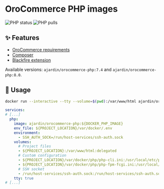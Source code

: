 OroCommerce PHP images
======================
![PHP status](https://img.shields.io/github/workflow/status/ajardin/docker-images/PHP%20images?style=for-the-badge)
![PHP pulls](https://img.shields.io/docker/pulls/ajardin/orocommerce-php?style=for-the-badge)

✨ Features
-----------
* [OroCommerce requirements][1]
* [Composer][2]
* [Blackfire extension][3]

Available versions: `ajardin/orocommerce-php:7.4` and `ajardin/orocommerce-php:8.0`.

🚀 Usage
--------
```bash
docker run --interactive --tty --volume=$(pwd):/var/www/html ajardin/orocommerce-php:latest sh
```

```yaml
services:
# [...]
  php:
    image: ajardin/orocommerce-php:${DOCKER_PHP_IMAGE}
    env_file: ${PROJECT_LOCATION}/var/docker/.env
    environment:
      - SSH_AUTH_SOCK=/run/host-services/ssh-auth.sock
    volumes:
      # Project files
      - ${PROJECT_LOCATION}:/var/www/html:delegated
      # Custom configuration
      - ${PROJECT_LOCATION}/var/docker/php/php-cli.ini:/usr/local/etc/php/php-cli.ini:ro
      - ${PROJECT_LOCATION}/var/docker/php/php-fpm-fcgi.ini:/usr/local/etc/php/php-fpm-fcgi.ini:ro
      # SSH socket
      - /run/host-services/ssh-auth.sock:/run/host-services/ssh-auth.sock
    tty: true
# [...]
```

<!-- Resources -->
[1]: https://doc.oroinc.com/backend/setup/system-requirements/
[2]: https://getcomposer.org/
[3]: https://blackfire.io/docs/introduction
